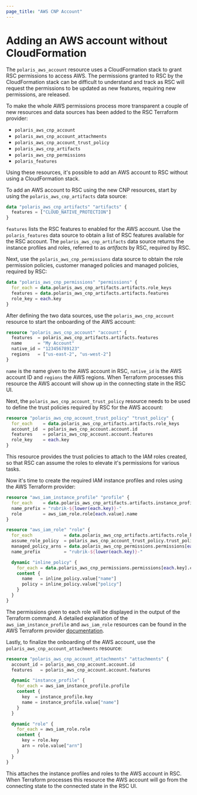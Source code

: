 ```yaml
---
page_title: "AWS CNP Account"
---
```


# Adding an AWS account without CloudFormation
The `polaris_aws_account` resource uses a CloudFormation stack to grant RSC permissions to access AWS. The permissions
granted to RSC by the CloudFormation stack can be difficult to understand and track as RSC will request the permissions
to be updated as new features, requiring new permissions, are released.

To make the whole AWS permissions process more transparent a couple of new resources and data sources has been added to
the RSC Terraform provider:
 * `polaris_aws_cnp_account`
 * `polaris_aws_cnp_account_attachments`
 * `polaris_aws_cnp_account_trust_policy`
 * `polaris_aws_cnp_artifacts`
 * `polaris_aws_cnp_permissions`
 * `polaris_features`

Using these resources, it's possible to add an AWS account to RSC without using a CloudFormation stack.

To add an AWS account to RSC using the new CNP resources, start by using the `polaris_aws_cnp_artifacts` data source:
```terraform
data "polaris_aws_cnp_artifacts" "artifacts" {
  features = ["CLOUD_NATIVE_PROTECTION"]
}
```
`features` lists the RSC features to enabled for the AWS account. Use the `polaris_features` data source to obtain a
list of RSC features available for the RSC account. The `polaris_aws_cnp_artifacts` data source returns the instance
profiles and roles, referred to as _artifacts_ by RSC, required by RSC.

Next, use the `polaris_aws_cnp_permissions` data source to obtain the role permission policies, customer managed
policies and managed policies, required by RSC:
```terraform
data "polaris_aws_cnp_permissions" "permissions" {
  for_each = data.polaris_aws_cnp_artifacts.artifacts.role_keys
  features = data.polaris_aws_cnp_artifacts.artifacts.features
  role_key = each.key
}
```

After defining the two data sources, use the `polaris_aws_cnp_account` resource to start the onboarding of the AWS
account:
```terraform
resource "polaris_aws_cnp_account" "account" {
  features  = polaris_aws_cnp_artifacts.artifacts.features
  name      = "My Account"
  native_id = "123456789123"
  regions   = ["us-east-2", "us-west-2"]
}
```
`name` is the name given to the AWS account in RSC, `native_id` is the AWS account ID and `regions` the AWS regions.
When Terraform processes this resource the AWS account will show up in the connecting state in the RSC UI.

Next, the `polaris_aws_cnp_account_trust_policy` resource needs to be used to define the trust policies required by RSC
for the AWS account:
```terraform
resource "polaris_aws_cnp_account_trust_policy" "trust_policy" {
  for_each    = data.polaris_aws_cnp_artifacts.artifacts.role_keys
  account_id  = polaris_aws_cnp_account.account.id
  features    = polaris_aws_cnp_account.account.features
  role_key    = each.key
}
```
This resource provides the trust policies to attach to the IAM roles created, so that RSC can assume the roles to
elevate it's permissions for various tasks.

Now it's time to create the required IAM instance profiles and roles using the AWS Terraform provider:
```terraform
resource "aws_iam_instance_profile" "profile" {
  for_each    = data.polaris_aws_cnp_artifacts.artifacts.instance_profile_keys
  name_prefix = "rubrik-${lower(each.key)}-"
  role        = aws_iam_role.role[each.value].name
}

resource "aws_iam_role" "role" {
  for_each            = data.polaris_aws_cnp_artifacts.artifacts.role_keys
  assume_role_policy  = polaris_aws_cnp_account_trust_policy.trust_policy[each.key].policy
  managed_policy_arns = data.polaris_aws_cnp_permissions.permissions[each.key].managed_policies
  name_prefix         = "rubrik-${lower(each.key)}-"

  dynamic "inline_policy" {
    for_each = data.polaris_aws_cnp_permissions.permissions[each.key].customer_managed_policies
    content {
      name   = inline_policy.value["name"]
      policy = inline_policy.value["policy"]
    }
  }
}
```
The permissions given to each role will be displayed in the output of the Terraform command. A detailed explanation of
the `aws_iam_instance_profile` and `aws_iam_role` resources can be found in the AWS Terraform provider
[documentation](https://registry.terraform.io/providers/hashicorp/aws/latest/docs).

Lastly, to finalize the onboarding of the AWS account, use the `polaris_aws_cnp_account_attachments` resource:
```terraform
resource "polaris_aws_cnp_account_attachments" "attachments" {
  account_id = polaris_aws_cnp_account.account.id
  features   = polaris_aws_cnp_account.account.features

  dynamic "instance_profile" {
    for_each = aws_iam_instance_profile.profile
    content {
      key  = instance_profile.key
      name = instance_profile.value["name"]
    }
  }

  dynamic "role" {
    for_each = aws_iam_role.role
    content {
      key = role.key
      arn = role.value["arn"]
    }
  }
}
```
This attaches the instance profiles and roles to the AWS account in RSC. When Terraform processes this resource the AWS
account will go from the connecting state to the connected state in the RSC UI.
